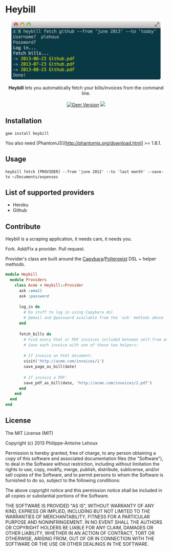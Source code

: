 Heybill
=======

<p align="center">
  <a href="https://github.com/plehoux/Heybill">
    <img src="./preview.png">
  </a>
</p>

<p align="center">
  <strong>Heybill</strong> lets you automatically fetch your bills/invoices from the command line.<br><br>
  <a href="http://badge.fury.io/rb/heybill"><img src="https://badge.fury.io/rb/heybill@2x.png" alt="Gem Version" height="18"></a> <a href="https://travis-ci.org/plehoux/Heybill"><img src="https://travis-ci.org/plehoux/Heybill.png"></a>
</p>

## Installation ##

```
gem install heybill
```

You also need [PhantomJS](http://phantomjs.org/download.html] >= 1.8.1.

## Usage ##

```
heybill fetch [PROVIDER] --from 'june 2012' --to 'last month' --save-to ~/Documents/expenses
```

## List of supported providers ##

- Heroku
- Github

## Contribute ##

Heybill is a scraping application, it needs care, it needs you.

Fork. Add/Fix a provider. Pull request.

Provider's class are built around the [Capybara](https://github.com/jnicklas/capybara)/[Poltergeist](https://github.com/jonleighton/poltergeist) DSL + helper methods.

```ruby
module Heybill
  module Providers
    class Acme < Heybill::Provider
      ask :email
      ask :password

      log_in do
        # Do stuff to log in using Capybara dsl
        # @email and @password available from the 'ask' mehtods above
      end

      fetch_bills do
        # Find every html or PDF invoices included between self.from and self.to
        # Save each invoice with one of those two helpers:

        # If invoice an html document:
        visit('http://acme.com/invoices/1')
        save_page_as_bill(date)

        # If invoice a PDF:
        save_pdf_as_bill(date, 'http://acme.com/invoices/1.pdf')
      end
    end
  end
end
```

## License ##

The MIT License (MIT)

Copyright (c) 2013 Philippe-Antoine Lehoux

Permission is hereby granted, free of charge, to any person obtaining a copy of
this software and associated documentation files (the "Software"), to deal in
the Software without restriction, including without limitation the rights to
use, copy, modify, merge, publish, distribute, sublicense, and/or sell copies of
the Software, and to permit persons to whom the Software is furnished to do so,
subject to the following conditions:

The above copyright notice and this permission notice shall be included in all
copies or substantial portions of the Software.

THE SOFTWARE IS PROVIDED "AS IS", WITHOUT WARRANTY OF ANY KIND, EXPRESS OR
IMPLIED, INCLUDING BUT NOT LIMITED TO THE WARRANTIES OF MERCHANTABILITY, FITNESS
FOR A PARTICULAR PURPOSE AND NONINFRINGEMENT. IN NO EVENT SHALL THE AUTHORS OR
COPYRIGHT HOLDERS BE LIABLE FOR ANY CLAIM, DAMAGES OR OTHER LIABILITY, WHETHER
IN AN ACTION OF CONTRACT, TORT OR OTHERWISE, ARISING FROM, OUT OF OR IN
CONNECTION WITH THE SOFTWARE OR THE USE OR OTHER DEALINGS IN THE SOFTWARE.
